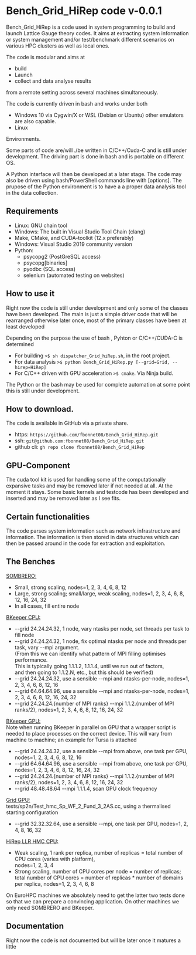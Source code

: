 Bench_Grid_HiRep code v-0.0.1
============================
Bench_Grid_HiRep is a code used in system programming to build and 
launch Lattice Gauge theory codes. It aims at extracting system
information or system management and/or test/benchmark different
scenarios on various HPC clusters as well as local ones.

The code is modular and aims at 
* build
* Launch
* collect and data analyse results

from a remote setting across several machines simultaneously.

The code is currently driven in bash and works under both 
* Windows 10 via Cygwin/X or WSL (Debian or Ubuntu) other emulators are also capable. 
* Linux

Environments. 

Some parts of code are/will ./be written in C/C++/Cuda-C and is
still under development. The driving part is done in bash and
is portable on different OS.

A Python interface will then be developed at a later stage. The code
may also be driven using bash/PowerShell commands line with [options].
The prupose of the Python environment is to have a a proper data
analysis tool in the data collection.

Requirements
------------
* Linux: GNU chain tool
* Windows: The built in Visual Studio Tool Chain (clang)
* Make, CMake, and CUDA-toolkit (12.x preferably)
* Windows: Visual Studio 2019 community version
* Python:
    - psycopg2 (PostGreSQL access)
    - psycopg[binaries]
    - pyodbc (SQL access)
    - selenium (automated testing on websites)

How to use it
-------------
Right now the code is still under development and only some of the
classes have been developed. The main is just a simple driver code that
will be rearranged otherwise later once, most of the primary classes
have been at least developed

Depending on the purpose the use of bash , Pyhton or C/C++/CUDA-C
is determined

- For building ```>$ sh dispatcher_Grid_hiRep.sh```, in the root project.
- For data analysis ```>$ python Bench_Grid_HiRep.py [--grid=Grid, --hirep=HiRep]```
- For C/C++ driven with GPU acceleration ```>$ cmake```. Via Ninja build.

The Python or the bash may be used for complete automation
at some point this is still under development.

How to download.
-----------------
The code is available in GitHub via a private share.

- https: ```https://github.com/fbonnet08/Bench_Grid_HiRep.git```
- ssh: ```git@github.com:fbonnet08/Bench_Grid_HiRep.git```
- github cli: ```gh repo clone fbonnet08/Bench_Grid_HiRep```

GPU-Component
--------------
The cuda tool kit is used for handling some of the computationally expansive
tasks and may be removed later if not needed at all. At the moment
it stays. Some basic kernels and testcode has been developed and
inserted and may be removed later as I see fits.

Certain functionalities
------------------------
The code parses system information such as network infrastructure and
information. The information is then stored in data structures which
can then be passed around in the code for extraction and
exploitation.

The Benches
-------------

<u>SOMBRERO:</u>
- Small, strong scaling, nodes=1, 2, 3, 4, 6, 8, 12
- Large, strong scaling; small/large, weak scaling, nodes=1, 2, 3, 4, 6, 8, 12, 16, 24, 32
- In all cases, fill entire node

<u>BKeeper CPU:</u>
- --grid 24.24.24.32, 1 node, vary ntasks per node, set threads per task to fill node
- --grid 24.24.24.32, 1 node, fix optimal ntasks per node and threads per task, vary --mpi argument. \
    (From this we can identify what pattern of MPI filling optimises performance. \
    This is typically going 1.1.1.2, 1.1.1.4, until we run out of factors, \
    and then going to 1.1.2.N, etc., but this should be verified)
- --grid 24.24.24.32, use a sensible --mpi and ntasks-per-node, nodes=1, 2, 3, 4, 6, 8, 12, 16
- --grid 64.64.64.96, use a sensible --mpi and ntasks-per-node, nodes=1, 2, 3, 4, 6, 8, 12, 16, 24, 32
- --grid 24.24.24.{number of MPI ranks} --mpi 1.1.2.{number of MPI ranks/2}, nodes=1, 2, 3, 4, 6, 8, 12, 16, 24, 32

<u>BKeeper GPU:</u>\
Note when running BKeeper in parallel on GPU that a wrapper script is needed to place processes on the correct device.
This will vary from machine to machine; an example for Tursa is attached
- --grid 24.24.24.32, use a sensible --mpi from above, one task per GPU, nodes=1, 2, 3, 4, 6, 8, 12, 16
- --grid 64.64.64.96, use a sensible --mpi from above, one task per GPU, nodes=1, 2, 3, 4, 6, 8, 12, 16, 24, 32
- --grid 24.24.24.{number of MPI ranks} --mpi 1.1.2.{number of MPI ranks/2}, nodes=1, 2, 3, 4, 6, 8, 12, 16, 24, 32
- --grid 48.48.48.64 --mpi 1.1.1.4, scan GPU clock frequency

<u>Grid GPU:</u> \
tests/sp2n/Test_hmc_Sp_WF_2_Fund_3_2AS.cc, using a thermalised starting configuration
- --grid 32.32.32.64, use a sensible --mpi, one task per GPU, nodes=1, 2, 4, 8, 16, 32

<u>HiRep LLR HMC CPU:</u>
- Weak scaling, 1 rank per replica, number of replicas = total number of CPU cores (varies with platform),\
    nodes=1, 2, 3, 4
- Strong scaling, number of CPU cores per node = number of replicas; \
    total number of CPU cores = number of replicas * number of domains per replica, nodes=1, 2, 3, 4, 6, 8

On EuroHPC machines we absolutely need to get the latter two tests done so that we can prepare a convincing application. On other machines we only need SOMBRERO and BKeeper.

Documentation
---------------
Right now the code is not documented but will be later once it matures
a little
